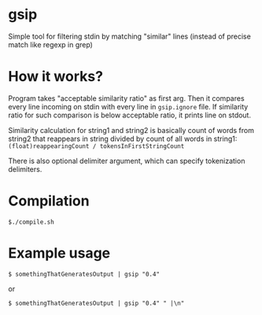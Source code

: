 # gsip
Simple tool for filtering stdin by matching "similar" lines (instead of precise match like regexp in grep)

# How it works?
Program takes "acceptable similarity ratio" as first arg. Then it compares every line incoming on stdin with every line in `gsip.ignore` file.
If similarity ratio for such comparison is below acceptable ratio, it prints line on stdout.

Similarity calculation for string1 and string2 is basically count of words from string2 that reappears in string
divided by count of all words in string1:
`(float)reappearingCount / tokensInFirstStringCount`

There is also optional delimiter argument, which can specify tokenization delimiters.

# Compilation
`$./compile.sh`

# Example usage
`$ somethingThatGeneratesOutput | gsip "0.4"`

or

`$ somethingThatGeneratesOutput | gsip "0.4" " |\n"`
